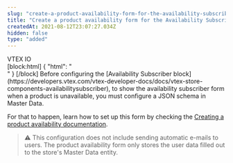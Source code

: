 ```yaml
---
slug: "create-a-product-availability-form-for-the-availability-subscriber-block"
title: "Create a product availability form for the Availability Subscriber block"
createdAt: 2021-08-12T23:07:27.034Z
hidden: false
type: "added"
---
```


<div class="badge" id="vtex-io">VTEX IO</div>
[block:html]
{
  "html": "<br>"
}
[/block]
Before configuring the [Availability Subscriber block](https://developers.vtex.com/vtex-developer-docs/docs/vtex-store-components-availabilitysubscriber), to show the availability subscriber form when a product is unavailable, you must configure a JSON schema in Master Data.

For that to happen, learn how to set up this form by checking the [Creating a product availability documentation](https://developers.vtex.com/vtex-developer-docs/docs/vtex-io-documentation-creating-a-product-availability-form).

>⚠️ This configuration does not include sending automatic e-mails to users. The product availability form only stores the user data filled out to the store's Master Data entity.